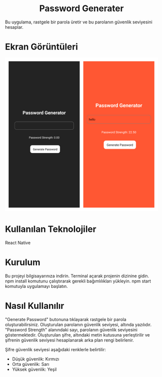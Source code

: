 <h1 align="center">Password Generater  </h1>
Bu uygulama, rastgele bir parola üretir ve bu parolanın güvenlik seviyesini hesaplar.

# Ekran Görüntüleri

![github](/assets/screen.jpg)


# Kullanılan Teknolojiler
React Native

# Kurulum
Bu projeyi bilgisayarınıza indirin.
Terminal açarak projenin dizinine gidin.
npm install komutunu çalıştırarak gerekli bağımlılıkları yükleyin.
npm start komutuyla uygulamayı başlatın.

# Nasıl Kullanılır
"Generate Password" butonuna tıklayarak rastgele bir parola oluşturabilirsiniz.
Oluşturulan parolanın güvenlik seviyesi, altında yazılıdır.
"Password Strength" alanındaki sayı, parolanın güvenlik seviyesini göstermektedir.
Oluşturulan şifre, altındaki metin kutusuna yerleştirilir ve şifrenin güvenlik seviyesi hesaplanarak arka plan rengi belirlenir.

Şifre güvenlik seviyesi aşağıdaki renklerle belirtilir:
* Düşük güvenlik: Kırmızı
* Orta güvenlik: Sarı
* Yüksek güvenlik: Yeşil
